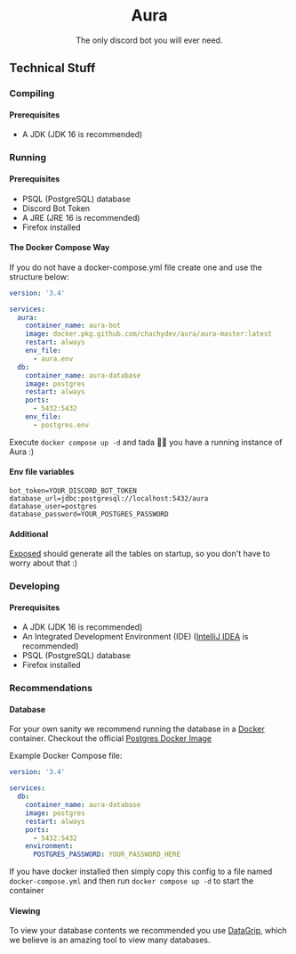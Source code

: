 <div align="center">

# Aura

The only discord bot you will ever need.
</div>

## Technical Stuff

### Compiling

#### Prerequisites

- A JDK (JDK 16 is recommended)

### Running

#### Prerequisites

- PSQL (PostgreSQL) database
- Discord Bot Token
- A JRE (JRE 16 is recommended)
- Firefox installed

#### The Docker Compose Way
If you do not have a docker-compose.yml file create one and use the structure below:
```yaml
version: '3.4'

services:
  aura:
    container_name: aura-bot
    image: docker.pkg.github.com/chachydev/aura/aura-master:latest
    restart: always
    env_file:
      - aura.env
  db:
    container_name: aura-database
    image: postgres
    restart: always
    ports:
      - 5432:5432
    env_file:
      - postgres.env
```

Execute `docker compose up -d` and tada 🎉🎉 you have a running instance of Aura :) 

#### Env file variables

```properties
bot_token=YOUR_DISCORD_BOT_TOKEN
database_url=jdbc:postgresql://localhost:5432/aura
database_user=postgres
database_password=YOUR_POSTGRES_PASSWORD
```

#### Additional

[Exposed](https://github.com/Jetbrains/Exposed) should generate all the tables on startup, so you don't have to worry
about that :)

### Developing

#### Prerequisites

- A JDK (JDK 16 is recommended)
- An Integrated Development Environment (IDE) ([IntelliJ IDEA](https://www.jetbrains.com/idea/) is recommended)
- PSQL (PostgreSQL) database
- Firefox installed

### Recommendations

#### Database

For your own sanity we recommend running the database in a [Docker](https://www.docker.com/) container. Checkout the
official [Postgres Docker Image](https://hub.docker.com/_/postgres)

Example Docker Compose file:

```yaml
version: '3.4'

services:
  db:
    container_name: aura-database
    image: postgres
    restart: always
    ports:
      - 5432:5432
    environment:
      POSTGRES_PASSWORD: YOUR_PASSWORD_HERE
```

If you have docker installed then simply copy this config to a file named `docker-compose.yml` and then
run `docker compose up -d` to start the container

#### Viewing

To view your database contents we recommended you use [DataGrip](https://www.jetbrains.com/datagrip/), which we believe
is an amazing tool to view many databases.